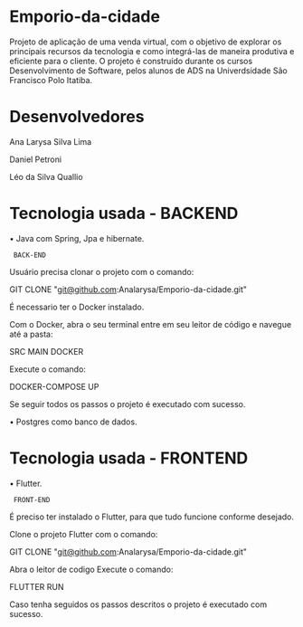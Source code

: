 # Emporio-da-cidade
Projeto de aplicação de uma venda virtual, com o objetivo de explorar os principais recursos da tecnologia e como integrá-las de maneira produtiva e eficiente para o cliente. O projeto é construído durante os cursos Desenvolvimento de Software, pelos alunos de ADS na Univerdsidade São Francisco Polo Itatiba.

# Desenvolvedores

Ana Larysa Silva Lima

Daniel Petroni

Léo da Silva Quallio
  
# Tecnologia usada - BACKEND
• Java com Spring, Jpa e hibernate.

     BACK-END

Usuário precisa clonar o projeto com o comando:

GIT CLONE "git@github.com:Analarysa/Emporio-da-cidade.git"

É necessario ter o Docker instalado.

Com o Docker, abra o seu terminal entre em seu leitor de código e navegue até a pasta:

SRC MAIN DOCKER

Execute o comando:

DOCKER-COMPOSE UP

Se seguir todos os passos o projeto é executado com sucesso.

• Postgres como banco de dados. 

# Tecnologia usada - FRONTEND
• Flutter.

     FRONT-END

É preciso ter instalado o Flutter, para que tudo funcione conforme desejado.

Clone o projeto Flutter com o comando:

GIT CLONE "git@github.com:Analarysa/Emporio-da-cidade.git"

Abra o leitor de codigo
Execute o comando:

FLUTTER RUN

Caso tenha seguidos os passos descritos o projeto é executado com sucesso.
